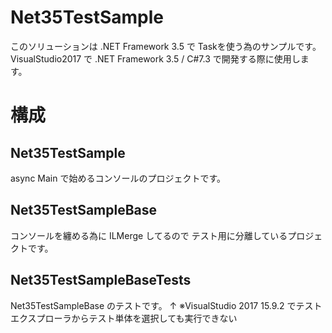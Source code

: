 # Net35TestSample
このソリューションは .NET Framework 3.5 で Taskを使う為のサンプルです。
VisualStudio2017 で .NET Framework 3.5 / C#7.3 で開発する際に使用します。

# 構成

## Net35TestSample
async Main で始めるコンソールのプロジェクトです。

## Net35TestSampleBase
コンソールを纏める為に ILMerge してるので テスト用に分離しているプロジェクトです。

## Net35TestSampleBaseTests
Net35TestSampleBase のテストです。
↑ ※VisualStudio 2017 15.9.2 でテストエクスプローラからテスト単体を選択しても実行できない